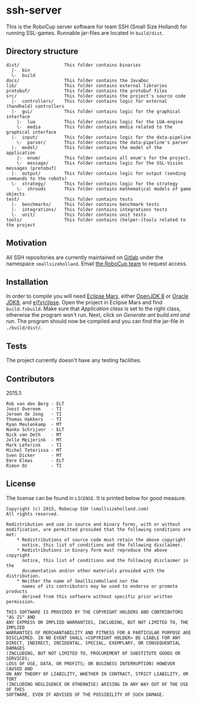 # ssh-server

This is the RoboCup server software for team SSH (Small Size Holland) for running SSL-games. Runnable jar-files are located in `build/dist`.

## Directory structure

    dist/                 This folder contains binaries
      |-  bin
      \-  build
    docs/                 This folder contains the JavaDoc
    lib/                  This folder contains external libraries
    protobuf/             This folder contains the protobuf files
    src/                  This folder contains the project's source code
      |-  controllers/    This folder contains logic for external (handheld) controllers
      |-  gui/            This folder contains logic for the graphical interface
        |-  lua           This folder contains logic for the LUA-engine
        \-  media         This folder contains media related to the graphical interface
      |-  input/          This folder contains logic for the data-pipeline
        \-  parser/       This folder contains the data-pipeline's parser
      |-  model/          This folder contains the model of the application
        |-  enum/         This folder contains all enum's for the project.
        \-  message/      This folder contains logic for the SSL-Vision messages (protobuf)
      |-  output/         This folder contains logic for output (sending commands to the robots)
      \-  strategy/       This folder contains logic for the strategy
        \-  shrouds       This folder contains mathematical models of game objects
    test/                 This folder contains tests
      |-  benchmarks/     This folder contains benchmark tests
      |-  integrations/   This folder contains integrations tests
      \-  unit/           This folder contains unit tests
    tools/                This folder contains (helper-)tools related to the project

## Motivation

All SSH repositories are currently maintained on [Gitlab](http://www.gitlab.com/) under the namespace `smallsizeholland`. Email [the RoboCup team](mailto:robocup.saxion+git@gmail.com) to request access.

## Installation

In order to compile you will need [Eclipse Mars](https://projects.eclipse.org/releases/mars), either [OpenJDK 8](http://openjdk.java.net/projects/jdk8/) or [Oracle JDK8](http://www.oracle.com/technetwork/java/javase/downloads/index.html), and [e(fx)clipse](http://www.eclipse.org/efxclipse/index.html). Open the project in Eclipse Mars and find `build.fxbuild`. Make sure that *Application class* is set to the right class, otherwise the program won't run. Next, click on *Generate ant build.xml and run*. The program should now be compiled and you can find the jar-file in `./build/dist/`.

## Tests

The project currently doesn't have any testing facilities.

## Contributors

2015.1:

    Rob van den Berg - ELT
    Joost Overeem    - TI
    Jeroen de Jong   - TI
    Thomas Hakkers   - TI
    Ryan Meulenkamp  - MT
    Nanko Schrijver  - ELT
    Nick van Deth    - MT
    Jelle Meijerink  - MT
    Mark Leferink    - TI
    Michel Teterissa - MT
    Sven Dicker      - MT
    Emre Elmas       - ELT
    Rimon Oz         - TI

## License

The license can be found in `LICENSE`. It is printed below for good measure.

    Copyright (c) 2015, Robocup SSH (smallsizeholland.com)
    All rights reserved.

    Redistribution and use in source and binary forms, with or without
    modification, are permitted provided that the following conditions are met:
        * Redistributions of source code must retain the above copyright
          notice, this list of conditions and the following disclaimer.
        * Redistributions in binary form must reproduce the above copyright
          notice, this list of conditions and the following disclaimer in the
          documentation and/or other materials provided with the distribution.
        * Neither the name of SmallSizeHolland nor the
          names of its contributors may be used to endorse or promote products
          derived from this software without specific prior written permission.

    THIS SOFTWARE IS PROVIDED BY THE COPYRIGHT HOLDERS AND CONTRIBUTORS "AS IS" AND
    ANY EXPRESS OR IMPLIED WARRANTIES, INCLUDING, BUT NOT LIMITED TO, THE IMPLIED
    WARRANTIES OF MERCHANTABILITY AND FITNESS FOR A PARTICULAR PURPOSE ARE
    DISCLAIMED. IN NO EVENT SHALL <COPYRIGHT HOLDER> BE LIABLE FOR ANY
    DIRECT, INDIRECT, INCIDENTAL, SPECIAL, EXEMPLARY, OR CONSEQUENTIAL DAMAGES
    (INCLUDING, BUT NOT LIMITED TO, PROCUREMENT OF SUBSTITUTE GOODS OR SERVICES;
    LOSS OF USE, DATA, OR PROFITS; OR BUSINESS INTERRUPTION) HOWEVER CAUSED AND
    ON ANY THEORY OF LIABILITY, WHETHER IN CONTRACT, STRICT LIABILITY, OR TORT
    (INCLUDING NEGLIGENCE OR OTHERWISE) ARISING IN ANY WAY OUT OF THE USE OF THIS
    SOFTWARE, EVEN IF ADVISED OF THE POSSIBILITY OF SUCH DAMAGE.
